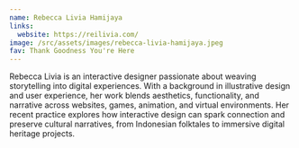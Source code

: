 ```yaml
---
name: Rebecca Livia Hamijaya
links:
  website: https://reilivia.com/
image: /src/assets/images/rebecca-livia-hamijaya.jpeg
fav: Thank Goodness You're Here
---
```

Rebecca Livia is an interactive designer passionate about weaving storytelling into digital experiences. With a background in illustrative design and user experience, her work blends aesthetics, functionality, and narrative across websites, games, animation, and virtual environments. Her recent practice explores how interactive design can spark connection and preserve cultural narratives, from Indonesian folktales to immersive digital heritage projects.